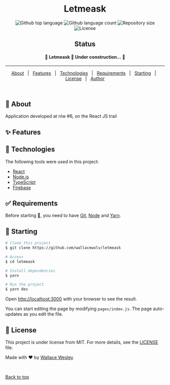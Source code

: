 <h1 align="center">Letmeask</h1>

<!-- <div align="center" id="top"> 
  <img src="public/let.png" alt="Ignews" />

  &#xa0;
</div> -->

<p align="center">
  <img alt="Github top language" src="https://img.shields.io/github/languages/top/wallacewolv/letmeask?color=56BEB8">

  <img alt="Github language count" src="https://img.shields.io/github/languages/count/wallacewolv/letmeask?color=56BEB8">

  <img alt="Repository size" src="https://img.shields.io/github/repo-size/wallacewolv/letmeask?color=56BEB8">

  <img alt="License" src="https://img.shields.io/github/license/wallacewolv/letmeask?color=56BEB8">

  <!-- <img alt="Github issues" src="https://img.shields.io/github/issues/{{YOUR_GITHUB_USERNAME}}/letmeask?color=56BEB8" /> -->

  <!-- <img alt="Github forks" src="https://img.shields.io/github/forks/{{YOUR_GITHUB_USERNAME}}/letmeask?color=56BEB8" /> -->

  <!-- <img alt="Github stars" src="https://img.shields.io/github/stars/{{YOUR_GITHUB_USERNAME}}/letmeask?color=56BEB8" /> -->
</p>

<h2 align="center"> Status </h2> 

 <h4 align="center"> 
	🚧  Letmeask 🚀 Under construction...  🚧
</h4> 

<hr> 

<p align="center">
  <a href="#dart-about">About</a> &#xa0; | &#xa0; 
  <a href="#sparkles-features">Features</a> &#xa0; | &#xa0;
  <a href="#rocket-technologies">Technologies</a> &#xa0; | &#xa0;
  <a href="#white_check_mark-requirements">Requirements</a> &#xa0; | &#xa0;
  <a href="#checkered_flag-starting">Starting</a> &#xa0; | &#xa0;
  <a href="#memo-license">License</a> &#xa0; | &#xa0;
  <a href="https://github.com/wallacewolv" target="_blank">Author</a>
</p>

<br>

## :dart: About ##

Application developed at nlw #6, on the React JS trail

## :sparkles: Features ##

<!-- :heavy_check_mark: Initial Commit;\
:heavy_check_mark: Add Typescript;\
:heavy_check_mark: Add Sass and Font-family Roboto;\
:heavy_check_mark: Creating dinamic title and global styles;\
:heavy_check_mark: Creating SignInButton;\
:heavy_check_mark: Add elements with Index and creating Home styles;\
:heavy_check_mark: Changed to Server Side Generation;\
:heavy_check_mark: Creating Next Authtication with Github;\
:heavy_check_mark: Creating fauna file for integration with FaunaDB; -->

## :rocket: Technologies ##

The following tools were used in this project:

- [React](https://pt-br.reactjs.org/)
- [Node.js](https://nodejs.org/en/)
- [TypeScript](https://www.typescriptlang.org/)
- [Firebase](https://firebase.google.com/)

## :white_check_mark: Requirements ##

Before starting :checkered_flag:, you need to have [Git](https://git-scm.com),  [Node](https://nodejs.org/en/) and [Yarn](https://yarnpkg.com).

## :checkered_flag: Starting ##

```bash
# Clone this project
$ git clone https://github.com/wallacewolv/letmeask

# Access
$ cd letmeask

# Install dependencies
$ yarn 

# Run the project
$ yarn dev
```

Open [http://localhost:3000](http://localhost:3000) with your browser to see the result.

You can start editing the page by modifying `pages/index.js`. The page auto-updates as you edit the file.


## :memo: License ##

This project is under license from MIT. For more details, see the [LICENSE](LICENSE.md) file.


Made with :heart: by <a href="https://github.com/wallacewolv" target="_blank">Wallace Wesley</a>

&#xa0;

<a href="#top">Back to top</a>
